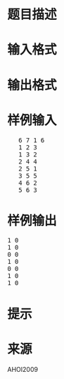 

# 题目描述



# 输入格式



# 输出格式



# 样例输入


<pre>   6 7 1 6 
   1 2 3
   1 3 2
   2 4 4 
   2 5 1
   3 5 5 
   4 6 2
   5 6 3
</pre>

# 样例输出


<pre>1 0
1 0
0 0
1 0
0 0
1 0
1 0
</pre>

# 提示



# 来源


<p>
AHOI2009
</p>
